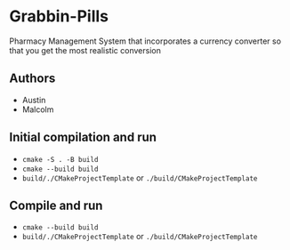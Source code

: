 # Grabbin-Pills
Pharmacy Management System that incorporates a currency converter so that you get the most realistic conversion

## Authors
- Austin
- Malcolm

## Initial compilation and run
- `cmake -S . -B build`
- `cmake --build build`
- `build/./CMakeProjectTemplate` or `./build/CMakeProjectTemplate`

## Compile and run
- `cmake --build build`
- `build/./CMakeProjectTemplate` or `./build/CMakeProjectTemplate`